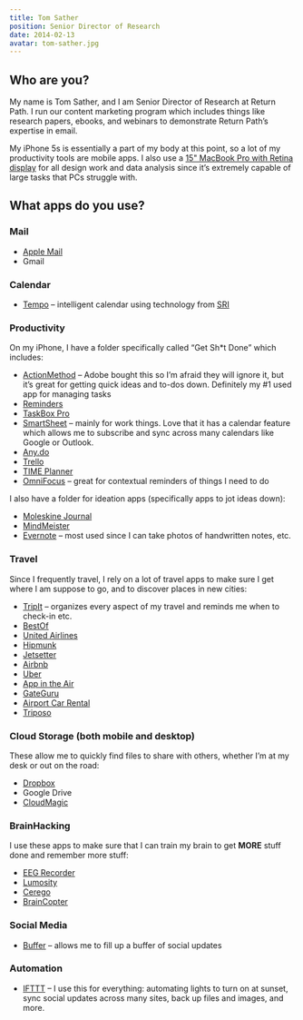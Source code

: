 ```yaml
---
title: Tom Sather
position: Senior Director of Research
date: 2014-02-13
avatar: tom-sather.jpg
---
```


## Who are you?

My name is Tom Sather, and I am Senior Director of Research at Return Path. I run our content marketing program which includes things like research papers, ebooks, and webinars to demonstrate Return Path’s expertise in email.

My iPhone 5s is essentially a part of my body at this point, so a lot of my productivity tools are mobile apps. I also use a [15" MacBook Pro with Retina display](https://www.apple.com/macbook-pro/features-retina/) for all design work and data analysis since it’s extremely capable of large tasks that PCs struggle with.

## What apps do you use?

### Mail
* [Apple Mail](http://en.wikipedia.org/wiki/Mail_(application))
* Gmail

### Calendar

* [Tempo](https://www.tempo.ai/) – intelligent calendar using technology from [SRI](http://www.sri.com/)

### Productivity

On my iPhone, I have a folder specifically called “Get Sh*t Done” which includes:

* [ActionMethod](https://www.actionmethod.com/) – Adobe bought this so I’m afraid they will ignore it, but it’s great for getting quick ideas and to-dos down. Definitely my #1 used app for managing tasks
* [Reminders](http://support.apple.com/kb/HT4970)
* [TaskBox Pro](http://appsequence.com/)
* [SmartSheet](http://www.smartsheet.com/) – mainly for work things. Love that it has a calendar feature which allows me to subscribe and sync across many calendars like Google or Outlook.
* [Any.do](http://www.any.do/)
* [Trello](https://trello.com/)
* [TIME Planner](http://timeplannerapp.com/)
* [OmniFocus](http://www.omnigroup.com/omnifocus) – great for contextual reminders of things I need to do

I also have a folder for ideation apps (specifically apps to jot ideas down):

* [Moleskine Journal](http://mymoleskine.moleskine.com/community/mymoleskine_apps.php)
* [MindMeister](http://www.mindmeister.com/)
* [Evernote](http://evernote.com/) – most used since I can take photos of handwritten notes, etc.

### Travel

Since I frequently travel, I rely on a lot of travel apps to make sure I get where I am suppose to go, and to discover places in new cities:

* [TripIt](https://www.tripit.com/) – organizes every aspect of my travel and reminds me when to check-in etc.
* [BestOf](http://bestof.voiceplaces.com/)
* [United Airlines](https://itunes.apple.com/us/app/united-airlines/id449945214)
* [Hipmunk](http://www.hipmunk.com/)
* [Jetsetter](http://www.jetsetter.com/)
* [Airbnb](https://www.airbnb.com/)
* [Uber](https://www.uber.com/)
* [App in the Air](http://i.appintheair.mobi/)
* [GateGuru](http://www.gateguru.com/)
* [Airport Car Rental](https://itunes.apple.com/us/app/airport-car-rental/id469306631)
* [Triposo](http://www.triposo.com/)

### Cloud Storage (both mobile and desktop)

These allow me to quickly find files to share with others, whether I’m at my desk or out on the road:

* [Dropbox](https://www.dropbox.com/)
* Google Drive
* [CloudMagic](https://cloudmagic.com/)

### BrainHacking

I use these apps to make sure that I can train my brain to get **MORE** stuff done and remember more stuff:

* [EEG Recorder](https://itunes.apple.com/us/app/eeg-recorder/id668393484)
* [Lumosity](http://www.lumosity.com/)
* [Cerego](http://cerego.com/)
* [BrainCopter](http://braincopter.weebly.com/)

### Social Media

* [Buffer](https://bufferapp.com/) – allows me to fill up a buffer of social updates

### Automation

* [IFTTT](https://ifttt.com/) – I use this for everything: automating lights to turn on at sunset, sync social updates across many sites, back up files and images, and more.
